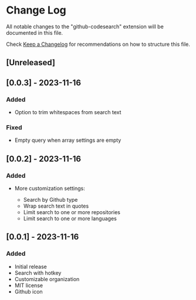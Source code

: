 # Change Log

All notable changes to the "github-codesearch" extension will be documented in this file.

Check [Keep a Changelog](http://keepachangelog.com/) for recommendations on how to structure this file.

## [Unreleased]

## [0.0.3] - 2023-11-16

### Added

- Option to trim whitespaces from search text

### Fixed

- Empty query when array settings are empty

## [0.0.2] - 2023-11-16

### Added

- More customization settings:

  - Search by Github type
  - Wrap search text in quotes
  - Limit search to one or more repositories
  - Limit search to one or more languages

## [0.0.1] - 2023-11-16

### Added

- Initial release
- Search with hotkey
- Customizable organization
- MIT license
- Github icon
